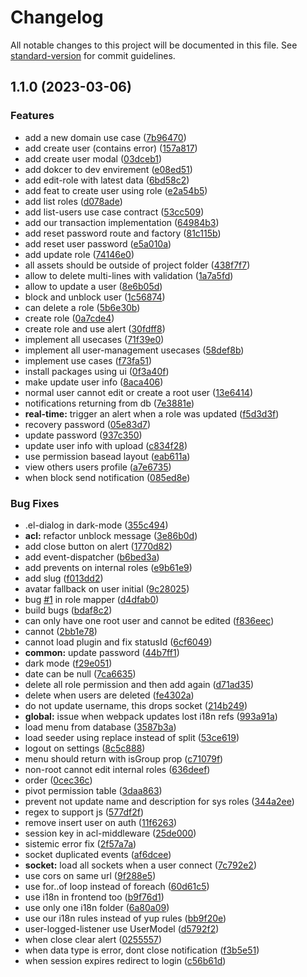 # Changelog

All notable changes to this project will be documented in this file. See [standard-version](https://github.com/conventional-changelog/standard-version) for commit guidelines.

## 1.1.0 (2023-03-06)


### Features

* add a new domain use case ([7b96470](https://gitlab.itgest.pt/itgest-ao-dev/umape/next-lotus-ao/commit/7b96470376ea346b95f66553af2f0acde62ddd33))
* add create user (contains error) ([157a817](https://gitlab.itgest.pt/itgest-ao-dev/umape/next-lotus-ao/commit/157a817c916aae38694dd67abc7ee6fa5b3bef90))
* add create user modal ([03dceb1](https://gitlab.itgest.pt/itgest-ao-dev/umape/next-lotus-ao/commit/03dceb17f19c4f68fb4e9a8c9ae8454d04376a74))
* add dokcer to dev envirement ([e08ed51](https://gitlab.itgest.pt/itgest-ao-dev/umape/next-lotus-ao/commit/e08ed5153b5a9761e107fff1e7082a5a3101a383))
* add edit-role with latest data ([6bd58c2](https://gitlab.itgest.pt/itgest-ao-dev/umape/next-lotus-ao/commit/6bd58c2331b505a4a7f9a858e1ad34c3c09efc4d))
* add feat to create user using role ([e2a54b5](https://gitlab.itgest.pt/itgest-ao-dev/umape/next-lotus-ao/commit/e2a54b50687a275972c7405eeafbd8213551f8e2))
* add list roles ([d078ade](https://gitlab.itgest.pt/itgest-ao-dev/umape/next-lotus-ao/commit/d078ade7e90ec188765ac49acc8aebb1a91b2ad2))
* add list-users use case contract ([53cc509](https://gitlab.itgest.pt/itgest-ao-dev/umape/next-lotus-ao/commit/53cc5097684ec97e9393fb8686d9670f5d962da4))
* add our transaction implementation ([64984b3](https://gitlab.itgest.pt/itgest-ao-dev/umape/next-lotus-ao/commit/64984b3f8ac71d1b9250b8cba802add231d1f025))
* add reset password route and factory ([81c115b](https://gitlab.itgest.pt/itgest-ao-dev/umape/next-lotus-ao/commit/81c115b31b20187130b790081b9b6ec770144e0b))
* add reset user password ([e5a010a](https://gitlab.itgest.pt/itgest-ao-dev/umape/next-lotus-ao/commit/e5a010a0366fc291e13111a7c79a63a03e1d8a83))
* add update role ([74146e0](https://gitlab.itgest.pt/itgest-ao-dev/umape/next-lotus-ao/commit/74146e022dab0d60e42e6003a49f3d96ccff282d))
* all assets should be outside of project folder ([438f7f7](https://gitlab.itgest.pt/itgest-ao-dev/umape/next-lotus-ao/commit/438f7f703d30cf043d974e4a8580f6c0645f0e3e))
* allow to delete multi-lines with validation ([1a7a5fd](https://gitlab.itgest.pt/itgest-ao-dev/umape/next-lotus-ao/commit/1a7a5fd211b905cb878d4b1bc786d57d0094a9e0))
* allow to update a user ([8e6b05d](https://gitlab.itgest.pt/itgest-ao-dev/umape/next-lotus-ao/commit/8e6b05d7d9c96c5013a1cc996f0d11ab3caf8916))
* block and unblock user ([1c56874](https://gitlab.itgest.pt/itgest-ao-dev/umape/next-lotus-ao/commit/1c56874f63d180f6127ded85d3530189fb0ff2dd))
* can delete a role ([5b6e30b](https://gitlab.itgest.pt/itgest-ao-dev/umape/next-lotus-ao/commit/5b6e30b93ee2ec1dea59291880d77848650f718f))
* create role ([0a7cde4](https://gitlab.itgest.pt/itgest-ao-dev/umape/next-lotus-ao/commit/0a7cde428887fcc4b94d4d247be6831d62714c7e))
* create role and use alert ([30fdff8](https://gitlab.itgest.pt/itgest-ao-dev/umape/next-lotus-ao/commit/30fdff869c13422e792442b83d41269769cb4132))
* implement all usecases ([71f39e0](https://gitlab.itgest.pt/itgest-ao-dev/umape/next-lotus-ao/commit/71f39e0d9d0365f24443bce145d947e5c9dbff1f))
* implement all user-management usecases ([58def8b](https://gitlab.itgest.pt/itgest-ao-dev/umape/next-lotus-ao/commit/58def8bc52e143b1c65ec264a645f9ebdb13348a))
* implement use cases ([f73fa51](https://gitlab.itgest.pt/itgest-ao-dev/umape/next-lotus-ao/commit/f73fa51a7a9abb29af9ea2ec96b18c7a199e065c))
* install packages using ui ([0f3a40f](https://gitlab.itgest.pt/itgest-ao-dev/umape/next-lotus-ao/commit/0f3a40f903108b52a107bc713e84a85148f0a139))
* make update user info ([8aca406](https://gitlab.itgest.pt/itgest-ao-dev/umape/next-lotus-ao/commit/8aca40672b3f97c6eb0cb661f258701766f9124a))
* normal user cannot edit or create a root user ([13e6414](https://gitlab.itgest.pt/itgest-ao-dev/umape/next-lotus-ao/commit/13e641494d70d40941e8b312462b60672127c617))
* notifications returning from db ([7e3881e](https://gitlab.itgest.pt/itgest-ao-dev/umape/next-lotus-ao/commit/7e3881ef937acc849af21983bf4a67ccc0558d89))
* **real-time:** trigger an alert when a role was updated ([f5d3d3f](https://gitlab.itgest.pt/itgest-ao-dev/umape/next-lotus-ao/commit/f5d3d3faa6af92f8047d177b10d8baaea0ed3bb2))
* recovery password ([05e83d7](https://gitlab.itgest.pt/itgest-ao-dev/umape/next-lotus-ao/commit/05e83d746ffaeec8364d06765681d46fe3381abe))
* update password ([937c350](https://gitlab.itgest.pt/itgest-ao-dev/umape/next-lotus-ao/commit/937c350a501fd53e989f4c8361589d232fb15c20))
* update user info with upload ([c834f28](https://gitlab.itgest.pt/itgest-ao-dev/umape/next-lotus-ao/commit/c834f28e2541164ecd84cb5d5f2ed5fe6bdc3cc4))
* use permission basead layout ([eab611a](https://gitlab.itgest.pt/itgest-ao-dev/umape/next-lotus-ao/commit/eab611ae1315b186e08aaf1ae6572148c915ba99))
* view others users profile ([a7e6735](https://gitlab.itgest.pt/itgest-ao-dev/umape/next-lotus-ao/commit/a7e6735bcdd8809a0e8492947d9442c7e1d30207))
* when block send notification ([085ed8e](https://gitlab.itgest.pt/itgest-ao-dev/umape/next-lotus-ao/commit/085ed8eefb37847bd31308b79aafe232866f51b8))


### Bug Fixes

* .el-dialog in dark-mode ([355c494](https://gitlab.itgest.pt/itgest-ao-dev/umape/next-lotus-ao/commit/355c4944601e5ba22dee1eca7c39c58011702607))
* **acl:** refactor unblock message ([3e86b0d](https://gitlab.itgest.pt/itgest-ao-dev/umape/next-lotus-ao/commit/3e86b0dead163c0cf9ce718aff95fa012a26356d))
* add close button on alert ([1770d82](https://gitlab.itgest.pt/itgest-ao-dev/umape/next-lotus-ao/commit/1770d82bef82cc723a2e19e24e828108e19a4288))
* add event-dispatcher ([b6bed3a](https://gitlab.itgest.pt/itgest-ao-dev/umape/next-lotus-ao/commit/b6bed3af27941bcb9133fc21d6df55981a3a2903))
* add prevents on internal roles ([e9b61e9](https://gitlab.itgest.pt/itgest-ao-dev/umape/next-lotus-ao/commit/e9b61e9cb12e0c9021af12ac4a0758ad3d125582))
* add slug ([f013dd2](https://gitlab.itgest.pt/itgest-ao-dev/umape/next-lotus-ao/commit/f013dd247bfeff3f8d8aefb3660524d243f50eae))
* avatar fallback on user initial ([9c28025](https://gitlab.itgest.pt/itgest-ao-dev/umape/next-lotus-ao/commit/9c280257547b1de87a305ef1a565820b278f4b3f))
* bug [#1](https://gitlab.itgest.pt/itgest-ao-dev/umape/next-lotus-ao/issues/1) in role mapper ([d4dfab0](https://gitlab.itgest.pt/itgest-ao-dev/umape/next-lotus-ao/commit/d4dfab0f353fe6114bebc4a6fa70991af7fd9909))
* build bugs ([bdaf8c2](https://gitlab.itgest.pt/itgest-ao-dev/umape/next-lotus-ao/commit/bdaf8c26f88c983dc0341d030f6a1def810d7eab))
* can only have one root user and cannot be edited ([f836eec](https://gitlab.itgest.pt/itgest-ao-dev/umape/next-lotus-ao/commit/f836eec0e070cdeb6b3d9c79745d9cd112512438))
* cannot ([2bb1e78](https://gitlab.itgest.pt/itgest-ao-dev/umape/next-lotus-ao/commit/2bb1e784f37d09b2570cda40604ea9643cccf97d))
* cannot load plugin and fix statusId ([6cf6049](https://gitlab.itgest.pt/itgest-ao-dev/umape/next-lotus-ao/commit/6cf6049584838962328c297f6236966b6ea27d62))
* **common:** update password ([44b7ff1](https://gitlab.itgest.pt/itgest-ao-dev/umape/next-lotus-ao/commit/44b7ff144c760f44b54b364a3c4fa37b0770eaf7))
* dark mode ([f29e051](https://gitlab.itgest.pt/itgest-ao-dev/umape/next-lotus-ao/commit/f29e0517a799edcebf35017b76c9d1a1782b7145))
* date can be null ([7ca6635](https://gitlab.itgest.pt/itgest-ao-dev/umape/next-lotus-ao/commit/7ca663567c310b7741dbfd3e386071aa358e3371))
* delete all role permission and then add again ([d71ad35](https://gitlab.itgest.pt/itgest-ao-dev/umape/next-lotus-ao/commit/d71ad35b0e28f7e53123baf605892d99b6370c37))
* delete when users are deleted ([fe4302a](https://gitlab.itgest.pt/itgest-ao-dev/umape/next-lotus-ao/commit/fe4302a83be80e9d968ba189b5942a9e841c22b2))
* do not update username, this drops socket ([214b249](https://gitlab.itgest.pt/itgest-ao-dev/umape/next-lotus-ao/commit/214b249b0f30897ade3b80e739bfabb63fe8f20a))
* **global:** issue when webpack updates lost i18n refs ([993a91a](https://gitlab.itgest.pt/itgest-ao-dev/umape/next-lotus-ao/commit/993a91ac38986fb3f4a8f81971e925969c81e33b))
* load menu from database ([3587b3a](https://gitlab.itgest.pt/itgest-ao-dev/umape/next-lotus-ao/commit/3587b3a513399348b8ae09daf56edb8438a1f9a6))
* load seeder using replace instead of split ([53ce619](https://gitlab.itgest.pt/itgest-ao-dev/umape/next-lotus-ao/commit/53ce61914ceb5dbb55798d68fa933bcadc67b338))
* logout on settings ([8c5c888](https://gitlab.itgest.pt/itgest-ao-dev/umape/next-lotus-ao/commit/8c5c888f1ec8c4b6fcf5571c7580ac15c5b566e9))
* menu should return with isGroup prop ([c71079f](https://gitlab.itgest.pt/itgest-ao-dev/umape/next-lotus-ao/commit/c71079f93f59309d451fba6d73955d677a832b50))
* non-root cannot edit internal roles ([636deef](https://gitlab.itgest.pt/itgest-ao-dev/umape/next-lotus-ao/commit/636deef55986eb837f46b05e344f4be3857509c0))
* order ([0cec36c](https://gitlab.itgest.pt/itgest-ao-dev/umape/next-lotus-ao/commit/0cec36cdc477ddd083833c66f5976de085610b61))
* pivot permission table ([3daa863](https://gitlab.itgest.pt/itgest-ao-dev/umape/next-lotus-ao/commit/3daa863ff816ec29a41bedca188cb97bfa37e54b))
* prevent not update name and description for sys roles ([344a2ee](https://gitlab.itgest.pt/itgest-ao-dev/umape/next-lotus-ao/commit/344a2ee42d0f874dc8c242c6979dec7e64f121ae))
* regex to support js ([577df2f](https://gitlab.itgest.pt/itgest-ao-dev/umape/next-lotus-ao/commit/577df2f4e2f43abaf19ad70f3c80bbce6a7aaa7d))
* remove insert user on auth ([11f6263](https://gitlab.itgest.pt/itgest-ao-dev/umape/next-lotus-ao/commit/11f6263aad00a82615cebf8f94f863909de11ed8))
* session key in acl-middleware ([25de000](https://gitlab.itgest.pt/itgest-ao-dev/umape/next-lotus-ao/commit/25de000c752306000e94a93ea271e913cb26750c))
* sistemic error fix ([2f57a7a](https://gitlab.itgest.pt/itgest-ao-dev/umape/next-lotus-ao/commit/2f57a7ae8da48978b9215a9252a3d1d6d23e9000))
* socket duplicated events ([af6dcee](https://gitlab.itgest.pt/itgest-ao-dev/umape/next-lotus-ao/commit/af6dcee02d6022529bfd24fbf463e4cd0f5be770))
* **socket:** load all sockets when a user connect ([7c792e2](https://gitlab.itgest.pt/itgest-ao-dev/umape/next-lotus-ao/commit/7c792e252905652305161ce5810ea33d3507d4ab))
* use cors on same url ([9f288e5](https://gitlab.itgest.pt/itgest-ao-dev/umape/next-lotus-ao/commit/9f288e5a8c1f0a28c515d0b5f4fd37816146be53))
* use for..of loop instead of foreach ([60d61c5](https://gitlab.itgest.pt/itgest-ao-dev/umape/next-lotus-ao/commit/60d61c579cb88f9850fe6e625b280bbe34135f28))
* use i18n in frontend too ([b9f76d1](https://gitlab.itgest.pt/itgest-ao-dev/umape/next-lotus-ao/commit/b9f76d1b67e8850864c83d61d71372b4b33732ec))
* use only one i18n folder ([6a80a09](https://gitlab.itgest.pt/itgest-ao-dev/umape/next-lotus-ao/commit/6a80a0939173507a27cfc5f9b92bfde27fd0579a))
* use our i18n rules instead of yup rules ([bb9f20e](https://gitlab.itgest.pt/itgest-ao-dev/umape/next-lotus-ao/commit/bb9f20e8e4722660711e09c2aff11f7405f5ef15))
* user-logged-listener use UserModel ([d5792f2](https://gitlab.itgest.pt/itgest-ao-dev/umape/next-lotus-ao/commit/d5792f2698ed761bf6f7dbddf0190c3aa0d173ec))
* when close clear alert ([0255557](https://gitlab.itgest.pt/itgest-ao-dev/umape/next-lotus-ao/commit/0255557dab97ed06cbe3703f4be14e3940aa9ddd))
* when data type is error, dont close notification ([f3b5e51](https://gitlab.itgest.pt/itgest-ao-dev/umape/next-lotus-ao/commit/f3b5e51b642b7240c86bd7c99db1001066447b8c))
* when session expires redirect to login ([c56b61d](https://gitlab.itgest.pt/itgest-ao-dev/umape/next-lotus-ao/commit/c56b61d35c8200cbc8dfc5235aaf2f950684e4fa))
